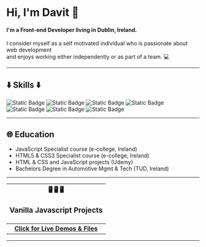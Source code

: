 <h1>Hi, I'm Davit 👋</h1> 

<h4>I'm a Front-end Developer living in Dublin, Ireland.</h4>
<p>I consider myself as a self motivated individual who is passionate about web development <br> and 
enjoys working either independently or as part of a team. 💻</p>
<hr>

<h2>⬇️ Skills ⬇️</h2>

![Static Badge](https://img.shields.io/badge/Html-61DB?style=for-the-badge&logo=Html5&logoColor=black&color=green)
![Static Badge](https://img.shields.io/badge/Css-61DBFB?style=for-the-badge&logo=Css3&labelColor=darkgreen&color=darkgreen)
![Static Badge](https://img.shields.io/badge/Javascript-yellow?style=for-the-badge&logo=Javascript&labelColor=black&color=yellow)
![Static Badge](https://img.shields.io/badge/React-61DBFB?style=for-the-badge&logo=React&labelColor=black)
![Static Badge](https://img.shields.io/badge/tailwind-48557346?style=for-the-badge&logo=tailwindcss&labelColor=%23867979&color=%230080ff)
![Static Badge](https://img.shields.io/badge/Bootstrap-37464?style=for-the-badge&logo=Bootstrap&logoColor=white&color=purple)
![Static Badge](https://img.shields.io/badge/github-374545?style=for-the-badge&logo=github)



<hr>

 <h2> 🌐 Education</h2>

 <ul>
  <li>JavaScript Specialist course (e-college, Ireland)</li>
  <li>HTML5 & CSS3 Specialist course (e-college, Ireland)</li>
  <li>HTML & CSS and JavaScript projects (Udemy)</li>
  <li>Bachelors Degree in Automotive Mgmt & Tech (TUD, Ireland)</li>
 </ul>

 <hr>

| 🖥️ 🖥️ 🖥️  <h3> Vanilla Javascript Projects </h3>                                                                        |
|:------------------------------------------------------------------------------------------------:|
| **[Click for Live Demos & Files](https://github.com/Davit2605/Davit2605.github.io/blob/main/README.md)** |

<hr>





    


 







  









